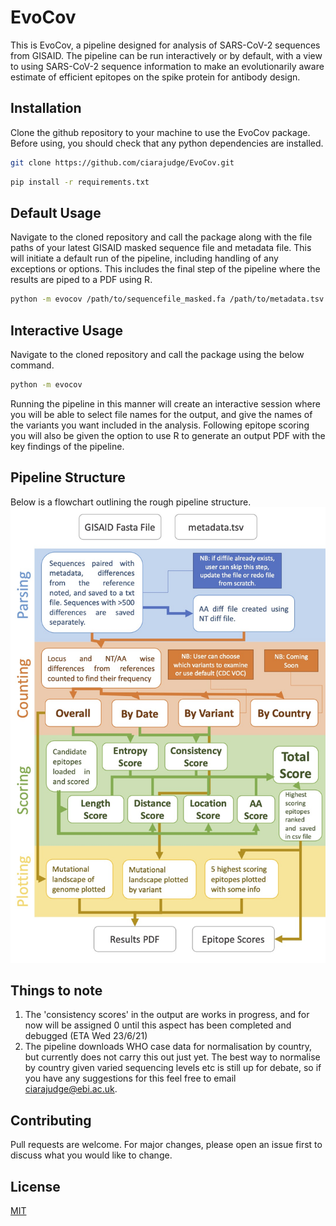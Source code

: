 # EvoCov
This is EvoCov, a pipeline designed for analysis of SARS-CoV-2 sequences from GISAID. The pipeline can be run interactively or by default, with a view to using SARS-CoV-2 sequence information to make an evolutionarily aware estimate of efficient epitopes on the spike protein for antibody design.

## Installation
Clone the github repository to your machine to use the EvoCov package. Before using, you should check that any python dependencies are installed.

```bash
git clone https://github.com/ciarajudge/EvoCov.git
```

```bash
pip install -r requirements.txt
```


## Default Usage
Navigate to the cloned repository and call the package along with the file paths of your latest GISAID masked sequence file and metadata file. This will initiate a default run of the pipeline, including handling of any exceptions or options. This includes the final step of the pipeline where the results are piped to a PDF using R.

```bash
python -m evocov /path/to/sequencefile_masked.fa /path/to/metadata.tsv
```

## Interactive Usage
Navigate to the cloned repository and call the package using the below command.

```bash
python -m evocov
```

Running the pipeline in this manner will create an interactive session where you will be able to select file names for the output, and give the names of the variants you want included in the analysis. Following epitope scoring you will also be given the option to use R to generate an output PDF with the key findings of the pipeline.

## Pipeline Structure
Below is a flowchart outlining the rough pipeline structure.
![Image](pipelineflowchart.jpg)

## Things to note
1. The 'consistency scores' in the output are works in progress, and for now will be assigned 0 until this aspect has been completed and debugged (ETA Wed 23/6/21)
2. The pipeline downloads WHO case data for normalisation by country, but currently does not carry this out just yet. The best way to normalise by country given varied sequencing levels etc is still up for debate, so if you have any suggestions for this feel free to email ciarajudge@ebi.ac.uk.

## Contributing
Pull requests are welcome. For major changes, please open an issue first to discuss what you would like to change.

## License
[MIT](https://choosealicense.com/licenses/mit/)

